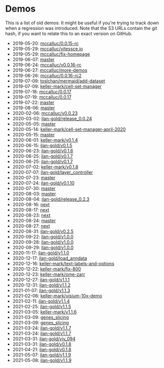 # Demos

This is a list of old demos: It might be useful if you're trying to track down when a regression was introduced.
Note that the S3 URLs contain the git hash, if you want to relate this to an exact version on GitHub.

- 2019-05-20: [mccalluc/0.0.15-rc](https://s3.amazonaws.com/vitessce-data/demos/2019-05-20/7e97179/docs/index.html)
- 2019-05-29: [mccalluc/vitessce.io](https://s3.amazonaws.com/vitessce-data/demos/2019-05-29/07b48be/staging-docs/index.html)
- 2019-05-29: [mccalluc/fix-homepage](https://s3.amazonaws.com/vitessce-data/demos/2019-05-29/b375d66/staging-docs/index.html)
- 2019-06-07: [master](https://s3.amazonaws.com/vitessce-data/demos/2019-06-07/ff8a33c/staging-docs/index.html)
- 2019-06-24: [mccalluc/v0.0.16-rc](https://s3.amazonaws.com/vitessce-data/demos/2019-06-24/ac9972c/staging-docs/index.html)
- 2019-06-27: [mccalluc/more-demos](https://s3.amazonaws.com/vitessce-data/demos/2019-06-27/d532cf2/staging-docs/index.html)
- 2019-06-26: [mccalluc/0.0.16-rc2](https://s3.amazonaws.com/vitessce-data/demos/2019-06-26/8bf8f29/staging-docs/index.html)
- 2019-07-09: [toslchan/mermaid/add-dataset](https://s3.amazonaws.com/vitessce-data/demos/2019-07-09/e65b127/staging-docs/index.html)
- 2019-07-09: [keller-mark/cell-set-manager](https://s3.amazonaws.com/vitessce-data/demos/2019-07-09/e8f8138/staging-docs/index.html)
- 2019-07-18: [mccalluc/0.0.17](https://s3.amazonaws.com/vitessce-data/demos/2019-07-18/2092ed1/staging-docs/index.html)
- 2019-07-19: [mccalluc/0.0.17](https://s3.amazonaws.com/vitessce-data/demos/2019-07-19/cade6b9/staging-docs/index.html)
- 2019-07-22: [master](https://s3.amazonaws.com/vitessce-data/demos/2019-07-22/1869451/staging-docs/index.html)
- 2019-08-06: [master](https://s3.amazonaws.com/vitessce-data/demos/2019-08-06/51ef18d/staging-docs/index.html)
- 2020-02-06: [mccalluc/v0.0.23](https://s3.amazonaws.com/vitessce-data/demos/2020-02-06/2365869/staging-docs/index.html)
- 2020-03-02: [ilan-gold/release_0.0.24](https://s3.amazonaws.com/vitessce-data/demos/2020-03-02/e802851/index.html)
- 2020-05-05: [master](https://s3.amazonaws.com/vitessce-data/demos/2020-05-05/645ced4/index.html)
- 2020-05-14: [keller-mark/cell-set-manager-april-2020](https://s3.amazonaws.com/vitessce-data/demos/2020-05-14/097b04d/index.html)
- 2020-05-15: [master](https://s3.amazonaws.com/vitessce-data/demos/2020-05-15/bfc97f7/index.html)
- 2020-06-01: [keller-mark/v0.1.4](https://s3.amazonaws.com/vitessce-data/demos/2020-06-01/85df787/index.html)
- 2020-06-15: [ilan-gold/v0.1.5](https://s3.amazonaws.com/vitessce-data/demos/2020-06-15/c1781a4/index.html)
- 2020-06-23: [ilan-gold/v0.1.6](https://s3.amazonaws.com/vitessce-data/demos/2020-06-23/063021b/index.html)
- 2020-06-25: [ilan-gold/v0.1.7](https://s3.amazonaws.com/vitessce-data/demos/2020-06-25/0b8c167/index.html)
- 2020-06-25: [ilan-gold/v0.1.7](https://s3.amazonaws.com/vitessce-data/demos/2020-06-25/b8763e1/index.html)
- 2020-07-02: [keller-mark/v0.1.8](https://s3.amazonaws.com/vitessce-data/demos/2020-07-02/61180c9/index.html)
- 2020-07-07: [ilan-gold/layer_controller](https://s3.amazonaws.com/vitessce-data/demos/2020-07-07/5fcc86c/index.html)
- 2020-07-23: [master](https://s3.amazonaws.com/vitessce-data/demos/2020-07-23/5c916cb/index.html)
- 2020-07-24: [ilan-gold/v0.1.10](https://s3.amazonaws.com/vitessce-data/demos/2020-07-24/732a3e9/index.html)
- 2020-07-30: [master](https://s3.amazonaws.com/vitessce-data/demos/2020-07-30/2443d0d/index.html)
- 2020-08-03: [master](https://s3.amazonaws.com/vitessce-data/demos/2020-08-03/5f87866/index.html)
- 2020-08-04: [ilan-gold/release_0.2.3](https://s3.amazonaws.com/vitessce-data/demos/2020-08-04/9a53b08/index.html)
- 2020-08-16: [next](https://s3.amazonaws.com/vitessce-data/demos/2020-08-16/8357355/index.html)
- 2020-08-17: [next](https://s3.amazonaws.com/vitessce-data/demos/2020-08-17/8ed472e/index.html)
- 2020-08-23: [next](https://s3.amazonaws.com/vitessce-data/demos/2020-08-23/7280b18/index.html)
- 2020-08-24: [master](https://s3.amazonaws.com/vitessce-data/demos/2020-08-24/599c45f/index.html)
- 2020-08-27: [next](https://s3.amazonaws.com/vitessce-data/demos/2020-08-27/a80a7a5/index.html)
- 2020-08-31: [ilan-gold/v0.2.5](https://s3.amazonaws.com/vitessce-data/demos/2020-08-31/c6727b7/index.html)
- 2020-09-22: [ilan-gold/v1.0.0](https://s3.amazonaws.com/vitessce-data/demos/2020-09-22/9a32557/index.html)
- 2020-09-28: [ilan-gold/v1.0.0](https://s3.amazonaws.com/vitessce-data/demos/2020-09-28/f1704e1/index.html)
- 2020-09-29: [ilan-gold/v1.0.0](https://s3.amazonaws.com/vitessce-data/demos/2020-09-29/be388e0/index.html)
- 2020-11-17: [ilan-gold/v1.1.0](https://s3.amazonaws.com/vitessce-data/demos/2020-11-17/80319c8/index.html)
- 2020-12-17: [ilan-gold/load_anndata](https://s3.amazonaws.com/vitessce-data/demos/2020-12-17/3b4f5ed/index.html)
- 2020-12-16: [keller-mark/text-labels-and-options](https://s3.amazonaws.com/vitessce-data/demos/2020-12-16/5ec3bcc/index.html)
- 2020-12-22: [keller-mark/fix-800](https://s3.amazonaws.com/vitessce-data/demos/2020-12-22/a0baea6/index.html)
- 2020-12-23: [keller-mark/ome-zarr](https://s3.amazonaws.com/vitessce-data/demos/2020-12-23/eb362ec/index.html)
- 2020-12-27: [ilan-gold/v1.1.1](https://s3.amazonaws.com/vitessce-data/demos/2020-12-27/8d167fc/index.html)
- 2020-12-31: [ilan-gold/v1.1.2](https://s3.amazonaws.com/vitessce-data/demos/2020-12-31/2c1fa06/index.html)
- 2021-01-07: [ilan-gold/v1.1.3](https://s3.amazonaws.com/vitessce-data/demos/2021-01-07/b944ed8/index.html)
- 2021-02-06: [keller-mark/visium-10x-demo](https://s3.amazonaws.com/vitessce-data/demos/2021-02-06/bba1275/index.html)
- 2021-02-11: [ilan-gold/v1.1.4](https://s3.amazonaws.com/vitessce-data/demos/2021-02-11/c4c86af/index.html)
- 2021-02-25: [ilan-gold/v1.1.5](https://s3.amazonaws.com/vitessce-data/demos/2021-02-25/8493ce3/index.html)
- 2021-03-05: [keller-mark/v1.1.6](https://s3.amazonaws.com/vitessce-data/demos/2021-03-05/9ae88ba/index.html)
- 2021-03-09: [genes_slicing](https://s3.amazonaws.com/vitessce-data/demos/2021-03-09/456ac0a/index.html)
- 2021-03-09: [genes_slicing](https://s3.amazonaws.com/vitessce-data/demos/2021-03-09/87eb8aa/index.html)
- 2021-03-24: [ilan-gold/v1.1.7](https://s3.amazonaws.com/vitessce-data/demos/2021-03-24/5a04f3d/index.html)
- 2021-03-24: [ilan-gold/v1.1.7](https://s3.amazonaws.com/vitessce-data/demos/2021-03-24/a0eaccb/index.html)
- 2021-03-31: [ilan-gold/viv_094](https://s3.amazonaws.com/vitessce-data/demos/2021-03-31/79fb877/index.html)
- 2021-03-31: [ilan-gold/v0.1.8](https://s3.amazonaws.com/vitessce-data/demos/2021-03-31/737c8bb/index.html)
- 2021-04-21: [ilan-gold/v0.1.8](https://s3.amazonaws.com/vitessce-data/demos/2021-04-21/709135b/index.html)
- 2021-05-07: [ilan-gold/v1.1.9](https://s3.amazonaws.com/vitessce-data/demos/2021-05-07/748cb9b/index.html)
- 2021-05-08: [ilan-gold/v1.1.9](https://s3.amazonaws.com/vitessce-data/demos/2021-05-08/cf9119f/index.html)
